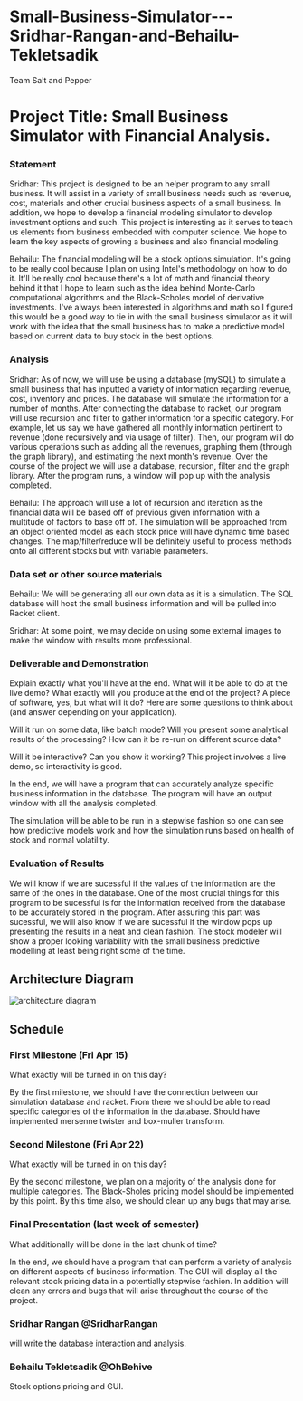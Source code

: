 # Small-Business-Simulator---Sridhar-Rangan-and-Behailu-Tekletsadik
Team Salt and Pepper

# Project Title: Small Business Simulator with Financial Analysis.

### Statement 


Sridhar: This project is designed to be an helper program to any small business.  It will assist in a variety of small business needs such as revenue, cost, materials and other crucial business aspects of a small business.  In addition, we hope to develop a financial modeling simulator to develop investment options and such.  This project is interesting as it serves to teach us elements from business embedded with computer science.  We hope to learn the key aspects of growing a business and also financial modeling.

Behailu: The financial modeling will be a stock options simulation. It's going to be really cool because I plan on using Intel's methodology on how to do it. It'll be really cool because there's a lot of math and financial theory behind it that I hope to learn such as the idea behind Monte-Carlo computational algorithms and the Black-Scholes model of derivative investments. I've always been interested in algorithms and math so I figured this would be a good way to tie in with the small business simulator as it will work with the idea that the small business has to make a predictive model based on current data to buy stock in the best options.


### Analysis
 

Sridhar: As of now, we will use be using a database (mySQL) to simulate a small business that has inputted a variety of information regarding revenue, cost, inventory and prices.  The database will simulate the information for a number of months.  After connecting the database to racket, our program will use recursion and filter to gather information for a specific category.  For example, let us say we have gathered all monthly information pertinent to revenue (done recursively and via usage of filter).  Then, our program will do various operations such as adding all the revenues, graphing them (through the graph library), and estimating the next month's revenue.  Over the course of the project we will use a database, recursion, filter and the graph library.  After the program runs, a window will pop up with the analysis completed.

Behailu: The approach will use a lot of recursion and iteration as the financial data will be based off of previous given information with a multitude of factors to base off of. The simulation will be approached from an object oriented model as each stock price will have dynamic time based changes. The map/filter/reduce will be definitely useful to process methods onto all different stocks but with variable parameters.

### Data set or other source materials

Behailu: We will be generating all our own data as it is a simulation. The SQL database will host the small business information and will be pulled into Racket client.

Sridhar: At some point, we may decide on using some external images to make the window with results more professional.

### Deliverable and Demonstration
Explain exactly what you'll have at the end. What will it be able to do at the live demo?
What exactly will you produce at the end of the project? A piece of software, yes, but what will it do? Here are some questions to think about (and answer depending on your application).

Will it run on some data, like batch mode? Will you present some analytical results of the processing? How can it be re-run on different source data?

Will it be interactive? Can you show it working? This project involves a live demo, so interactivity is good.

In the end, we will have a program that can accurately analyze specific business information in the database.  The program will have an output window with all the analysis completed.

The simulation will be able to be run in a stepwise fashion so one can see how predictive models work and how the simulation runs based on health of stock and normal volatility.

### Evaluation of Results

 We will know if we are sucessful if the values of the information are the same of the ones in the database.  One of the most crucial things for this program to be sucessful is for the information received from the database to be accurately stored in the program.  After assuring this part was sucessful, we will also know if we are sucessful if the window pops up presenting the results in a neat and clean fashion.
 The stock modeler will show a proper looking variability with the small business predictive modelling at least being right some of the time.


## Architecture Diagram
![architecture diagram](https://cloud.githubusercontent.com/assets/17771791/14316640/305f9c00-fbd2-11e5-9e45-617590b53613.jpg)


## Schedule
 

### First Milestone (Fri Apr 15)
What exactly will be turned in on this day? 

By the first milestone, we should have the connection between our simulation database and racket.  From there we should be able to read specific categories of the information in the database.
Should have implemented mersenne twister and box-muller transform.

### Second Milestone (Fri Apr 22)
What exactly will be turned in on this day? 

By the second milestone, we plan on a majority of the analysis done for multiple categories. The Black-Sholes pricing model should be implemented by this point. By this time also, we should clean up any bugs that may arise.

### Final Presentation (last week of semester)
What additionally will be done in the last chunk of time?

In the end, we should have a program that can perform a variety of analysis on different aspects of business information. The GUI will display all the relevant stock pricing data in a potentially stepwise fashion. In addition will clean any errors and bugs that will arise throughout the course of the project.



### Sridhar Rangan @SridharRangan
will write the database interaction and analysis.

### Behailu Tekletsadik @OhBehive
Stock options pricing and GUI.
